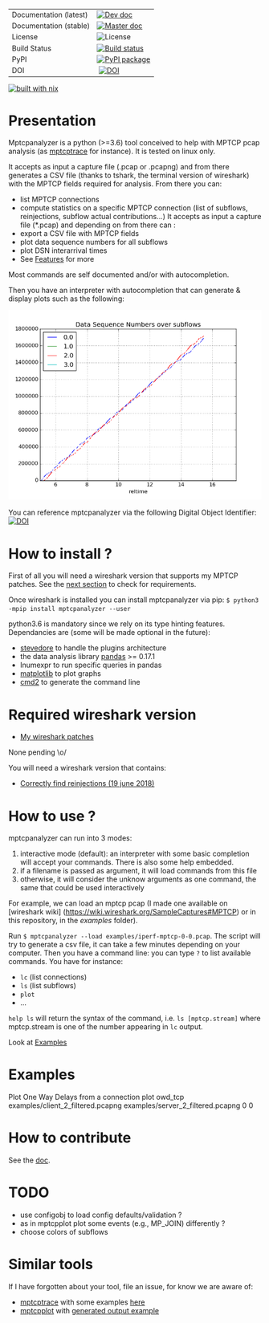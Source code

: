 

|  |  |
| --- | --- |
| Documentation (latest) | [![Dev doc](https://readthedocs.org/projects/pip/badge/?version=latest)](http://mptcpanalyzer.readthedocs.io/en/latest/) |
| Documentation (stable) | [![Master doc](https://readthedocs.org/projects/pip/badge/?version=stable)](http://mptcpanalyzer.readthedocs.io/en/stable/) |
| License | ![License](https://img.shields.io/badge/license-GPL-brightgreen.svg) |
| Build Status | [![Build status](https://travis-ci.org/teto/mptcpanalyzer.svg?branch=master)](https://travis-ci.org/teto/mptcpanalyzer) |
| PyPI |[![PyPI package](https://img.shields.io/pypi/dm/mptcpanalyzer.svg)](https://pypi.python.org/pypi/mptcpanalyzer/) |
| DOI | [![DOI](https://zenodo.org/badge/21021/lip6-mptcp/mptcpanalyzer.svg)](https://zenodo.org/badge/latestdoi/21021/lip6-mptcp/mptcpanalyzer)|
[![built with nix](https://builtwithnix.org/badge.svg)](https://builtwithnix.org)

Presentation 
===

Mptcpanalyzer is a python (>=3.6) tool conceived to help with MPTCP pcap analysis (as [mptcptrace] for instance). 
It is tested on linux only.

It accepts as input a capture file (.pcap or .pcapng) and from there generates a CSV file 
(thanks to tshark, the terminal version of wireshark) with the MPTCP fields
required for analysis.
From there you can:

- list MPTCP connections
- compute statistics on a specific MPTCP connection (list of subflows,
		reinjections, subflow actual contributions...)
It accepts as input a capture file (\*.pcap) and depending on from there can :
- export a CSV file with MPTCP fields
- plot data sequence numbers for all subflows
- plot DSN interarrival times
- See [Features](#Features) for more

Most commands are self documented and/or with autocompletion.

Then you have an interpreter with autocompletion that can generate & display plots such as the following:

![Data Sequence Number (DSN) per subflow plot](examples/dsn.png)


You can reference mptcpanalyzer via the following Digital Object Identifier:
[![DOI](https://zenodo.org/badge/21021/lip6-mptcp/mptcpanalyzer.svg)](https://zenodo.org/badge/latestdoi/21021/lip6-mptcp/mptcpanalyzer)

# How to install ?

First of all you will need a wireshark version that supports my MPTCP patches.
See the [next section](#Required-wireshark-version) to check for requirements.

Once wireshark is installed you can install mptcpanalyzer via pip:
`$ python3 -mpip install mptcpanalyzer --user`

python3.6 is mandatory since we rely on its type hinting features.
Dependancies are (some will be made optional in the future):

- [stevedore](http://docs.openstack.org/developer/stevedore/) to handle the
  plugins architecture
- the data analysis library [pandas](http://pandas.pydata.org/) >= 0.17.1
- lnumexpr to run specific queries in pandas
- [matplotlib](http://matplotlib) to plot graphs
- [cmd2](https://github.com/python-cmd2/cmd2) to generate the command line


# Required wireshark version

- [My wireshark patches](https://code.wireshark.org/review/gitweb?p=wireshark.git&a=search&h=HEAD&st=author&s=Coudron)

None pending \o/

You will need a wireshark version that contains:
- [Correctly find reinjections (19 june 2018)](https://code.wireshark.org/review/gitweb?p=wireshark.git;a=commit;h=dac91db65e756a3198616da8cca11d66a5db6db7)

# How to use ?

 mptcpanalyzer can run into 3 modes:
  1. interactive mode (default): an interpreter with some basic completion will accept your commands. There is also some help embedded.
  2. if a filename is passed as argument, it will load commands from this file
  3. otherwise, it will consider the unknow arguments as one command, the same that could be used interactively

For example, we can load an mptcp pcap (I made one available on [wireshark wiki]
(https://wiki.wireshark.org/SampleCaptures#MPTCP) or in this repository, in the _examples_ folder).

Run  `$ mptcpanalyzer --load examples/iperf-mptcp-0-0.pcap`. The script will try to generate
a csv file, it can take a few minutes depending on your computer.
Then you have a command line: you can type `?` to list available commands. You have for instance:
- `lc` (list connections)
- `ls` (list subflows)
- `plot` 
- ...

`help ls` will return the syntax of the command, i.e. `ls [mptcp.stream]` where mptcp.stream is one of the number appearing 
in `lc` output.

Look at [Examples](#Examples)

# Examples

Plot One Way Delays from a connection 
plot owd_tcp examples/client_2_filtered.pcapng examples/server_2_filtered.pcapng 0 0

# How to contribute

See the [doc](http://mptcpanalyzer.readthedocs.io/en/latest/contributing.html).

# TODO 

- use configobj to load config defaults/validation ?
- as in mptcpplot plot some events (e.g., MP\_JOIN) differently ?
- choose colors of subflows

# Similar tools

If I have forgotten about your tool, file an issue, for know we are aware of:
- [mptcptrace] with some examples [here](http://blog.multipath-tcp.org/blog/html/2015/02/02/mptcptrace_demo.html)
- [mptcpplot] with [generated output example](https://roland.grc.nasa.gov/~jishac/mptcpplot/)


[mptcptrace]: https://bitbucket.org/bhesmans/mptcptrace
[mptcpplot]: https://github.com/nasa/multipath-tcp-tools/
